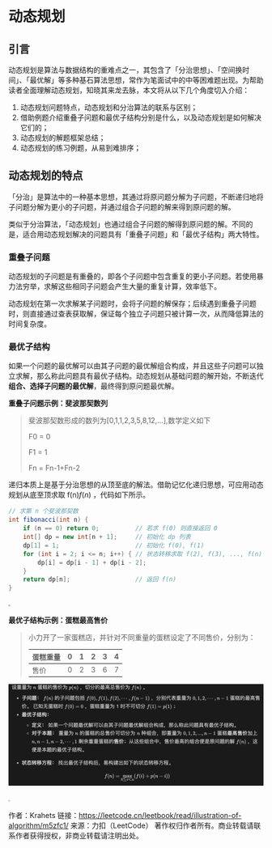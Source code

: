 # 动态规划

## 引言

动态规划是算法与数据结构的重难点之一，其包含了「分治思想」、「空间换时间」、「最优解」等多种基石算法思想，常作为笔面试中的中等困难题出现。为帮助读者全面理解动态规划，知晓其来龙去脉，本文将从以下几个角度切入介绍：

1. 动态规划问题特点，动态规划和分治算法的联系与区别；
2. 借助例题介绍重叠子问题和最优子结构分别是什么，以及动态规划是如何解决它们的；
3. 动态规划的解题框架总结；
4. 动态规划的练习例题，从易到难排序；

## 动态规划的特点

「分治」是算法中的一种基本思想，其通过将原问题分解为子问题，不断递归地将子问题分解为更小的子问题，并通过组合子问题的解来得到原问题的解。

类似于分治算法，「动态规划」也通过组合子问题的解得到原问题的解。不同的是，适合用动态规划解决的问题具有「重叠子问题」和「最优子结构」两大特性。



### 重叠子问题

动态规划的子问题是有重叠的，即各个子问题中包含重复的更小子问题。若使用暴力法穷举，求解这些相同子问题会产生大量的重复计算，效率低下。

动态规划在第一次求解某子问题时，会将子问题的解保存；后续遇到重叠子问题时，则直接通过查表获取解，保证每个独立子问题只被计算一次，从而降低算法的时间复杂度。

### 最优子结构

如果一个问题的最优解可以由其子问题的最优解组合构成，并且这些子问题可以独立求解，那么称此问题具有最优子结构。动态规划从基础问题的解开始，不断迭代**组合、选择子问题的最优解**，最终得到原问题最优解。



**重叠子问题示例：斐波那契数列**

> 斐波那契数形成的数列为[0,1,1,2,3,5,8,12,...],数学定义如下
>
> F0 = 0
>
> F1 = 1
>
> Fn = Fn-1+Fn-2
>
> 

递归本质上是基于分治思想的从顶至底的解法。借助记忆化递归思想，可应用动态规划从底至顶求取 f(n)*f*(*n*) ，代码如下所示。

```java
// 求第 n 个斐波那契数
int fibonacci(int n) {
    if (n == 0) return 0;          // 若求 f(0) 则直接返回 0
    int[] dp = new int[n + 1];     // 初始化 dp 列表
    dp[1] = 1;                     // 初始化 f(0), f(1)
    for (int i = 2; i <= n; i++) { // 状态转移求取 f(2), f(3), ..., f(n) 
        dp[i] = dp[i - 1] + dp[i - 2];
    }
    return dp[n];                  // 返回 f(n)
}
```

<img src="https://pic.leetcode-cn.com/1635075778-EeBEoS-Picture3.png" style="zoom:22%;" />





**最优子结构示例：蛋糕最高售价**

> 小力开了一家蛋糕店，并针对不同重量的蛋糕设定了不同售价，分别为：
>
> | 蛋糕重量 | 0    | 1    | 2    | 3    | 4    |
> | -------- | ---- | ---- | ---- | ---- | ---- |
> | 售价     | 0    | 2    | 3    | 6    | 7    |



<img src="动态规划.assets/image-20230501145810166.png" alt="image-20230501145810166" style="zoom:50%;" />

​											<img src="https://pic.leetcode-cn.com/1635075778-PBtyyB-Picture6.png" style="zoom:20%;" />

























作者：Krahets
链接：https://leetcode.cn/leetbook/read/illustration-of-algorithm/m5zfc1/
来源：力扣（LeetCode）
著作权归作者所有。商业转载请联系作者获得授权，非商业转载请注明出处。